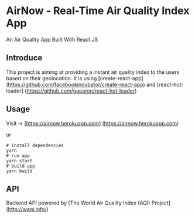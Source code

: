 # AirNow - Real-Time Air Quality Index App
An Air Quality App Built With React.JS

## Introduce
This project is aiming at providing a instant air quality index to the users based on their geolocation. It is using [create-react-app] (https://github.com/facebookincubator/create-react-app) and [react-hot-loader] (https://github.com/gaearon/react-hot-loader)

## Usage
Visit -> [https://airnow.herokuapp.com]
(https://airnow.herokuapp.com)

or

``` shell
# install dependencies
yarn 
# run app
yarn start
# build app
yarn build
```

## API
Backend API powered by [The World Air Quality Index (AQI) Project]
(http://waqi.info/)
